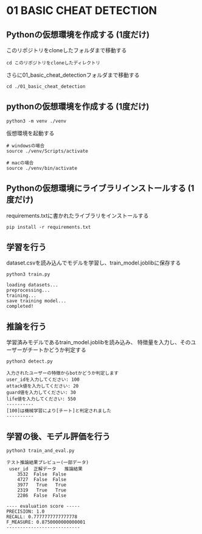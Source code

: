 # 01 BASIC CHEAT DETECTION

## Pythonの仮想環境を作成する (1度だけ)

このリポジトリをcloneしたフォルダまで移動する
```
cd このリポジトリをcloneしたディレクトリ
```

さらに01_basic_cheat_detectionフォルダまで移動する
```
cd ./01_basic_cheat_detection
```

## pythonの仮想環境を作成する (1度だけ)
```
python3 -m venv ./venv
```

仮想環境を起動する
```
# windowsの場合
source ./venv/Scripts/activate

# macの場合
source ./venv/bin/activate
```

## Pythonの仮想環境にライブラリインストールする (1度だけ)

requirements.txtに書かれたライブラリをインストールする
```
pip install -r requirements.txt
```

## 学習を行う

dataset.csvを読み込んでモデルを学習し、train_model.joblibに保存する
```
python3 train.py

loading datasets...
preprocessing...
training...
save training model...
completed!
```

## 推論を行う

学習済みモデルであるtrain_model.joblibを読み込み、
特徴量を入力し、そのユーザーがチートかどうか判定する
```
python3 detect.py

入力されたユーザーの特徴からbotかどうか判定します
user_idを入力してください: 100
attack値を入力してください: 20
guard値を入力してください: 30
life値を入力してください: 550
----------
[100]は機械学習により[チート]と判定されました
----------
```

## 学習の後、モデル評価を行う

```
python3 train_and_eval.py

テスト推論結果プレビュー(一部データ)
 user_id  正解データ   推論結果
    3532  False  False
    4727  False  False
    3977   True   True
    2319   True   True
    2286  False  False

---- evaluation score -----
PRECISION: 1.0
RECALL: 0.7777777777777778
F_MEASURE: 0.8750000000000001
---------------------------
```
